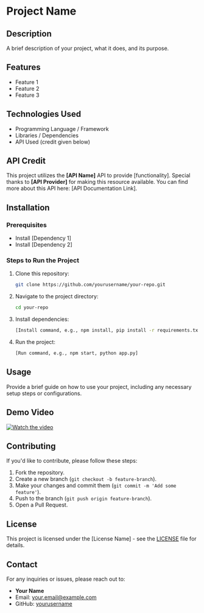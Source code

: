 # Project Name

## Description
A brief description of your project, what it does, and its purpose.

## Features
- Feature 1
- Feature 2
- Feature 3

## Technologies Used
- Programming Language / Framework
- Libraries / Dependencies
- API Used (credit given below)

## API Credit
This project utilizes the **[API Name]** API to provide [functionality]. Special thanks to **[API Provider]** for making this resource available. You can find more about this API here: [API Documentation Link].

## Installation
### Prerequisites
- Install [Dependency 1]
- Install [Dependency 2]

### Steps to Run the Project
1. Clone this repository:
   ```bash
   git clone https://github.com/yourusername/your-repo.git
   ```
2. Navigate to the project directory:
   ```bash
   cd your-repo
   ```
3. Install dependencies:
   ```bash
   [Install command, e.g., npm install, pip install -r requirements.txt]
   ```
4. Run the project:
   ```bash
   [Run command, e.g., npm start, python app.py]
   ```

## Usage
Provide a brief guide on how to use your project, including any necessary setup steps or configurations.

## Demo Video
[![Watch the video](https://img.youtube.com/vi/YOUR_VIDEO_ID/maxresdefault.jpg)](https://www.youtube.com/watch?v=YOUR_VIDEO_ID)

## Contributing
If you'd like to contribute, please follow these steps:
1. Fork the repository.
2. Create a new branch (`git checkout -b feature-branch`).
3. Make your changes and commit them (`git commit -m 'Add some feature'`).
4. Push to the branch (`git push origin feature-branch`).
5. Open a Pull Request.

## License
This project is licensed under the [License Name] - see the [LICENSE](LICENSE) file for details.

## Contact
For any inquiries or issues, please reach out to:
- **Your Name**
- Email: your.email@example.com
- GitHub: [yourusername](https://github.com/yourusername)
